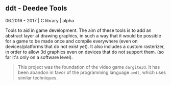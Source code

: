 ## ddt - Deedee Tools

06.2016 - 2017 | C library | alpha

Tools to aid in game development. The aim of these tools is to add an abstract
layer at drawing graphics, in such a way that it would be possible for a game
to be made once and compile everywhere (even on devices/platforms that do not
exist yet). It also includes a custom rasterizer, in order to allow 3d graphics
even on devices that do not support them. (so far it's only on a software level).

> This project was the foundation of the video game `dargite3d`.
> It has been abandon in favor of the programming language `avdl`,
> which uses similar techniques.
